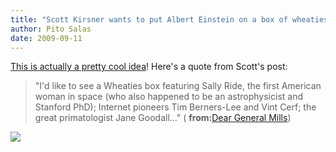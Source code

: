 ```yaml
---
title: "Scott Kirsner wants to put Albert Einstein on a box of wheaties"
author: Pito Salas
date: 2009-09-11
---
```




[This is actually a pretty cool
idea](<http://www.boston.com/business/technology/innoeco/2009/09/dear_general_mills_why_not_put.html>)!
Here's a quote from Scott's post:

> "I'd like to see a Wheaties box featuring Sally Ride, the first American
> woman in space (who also happened to be an astrophysicist and Stanford PhD);
> Internet pioneers Tim Berners-Lee and Vint Cerf; the great primatologist
> Jane Goodall…" ( **from:**[Dear General
> Mills](<http://www.boston.com/business/technology/innoeco/2009/09/dear_general_mills_why_not_put.html>))

![](https://i0.wp.com/img.zemanta.com/pixy.gif?w=584)


